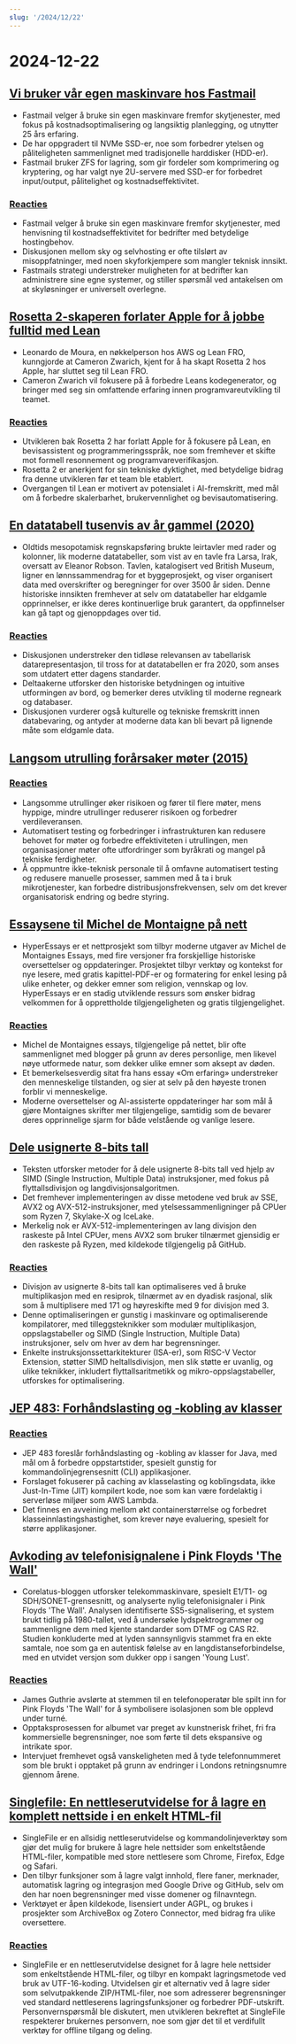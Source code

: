 ```yaml
---
slug: '/2024/12/22'
---
```


# 2024-12-22

## [Vi bruker vår egen maskinvare hos Fastmail](https://www.fastmail.com/blog/why-we-use-our-own-hardware/)

- Fastmail velger å bruke sin egen maskinvare fremfor skytjenester, med fokus på kostnadsoptimalisering og langsiktig planlegging, og utnytter 25 års erfaring.
- De har oppgradert til NVMe SSD-er, noe som forbedrer ytelsen og påliteligheten sammenlignet med tradisjonelle harddisker (HDD-er).
- Fastmail bruker ZFS for lagring, som gir fordeler som komprimering og kryptering, og har valgt nye 2U-servere med SSD-er for forbedret input/output, pålitelighet og kostnadseffektivitet.

### [Reacties](https://news.ycombinator.com/item?id=42485124)

- Fastmail velger å bruke sin egen maskinvare fremfor skytjenester, med henvisning til kostnadseffektivitet for bedrifter med betydelige hostingbehov.
- Diskusjonen mellom sky og selvhosting er ofte tilslørt av misoppfatninger, med noen skyforkjempere som mangler teknisk innsikt.
- Fastmails strategi understreker muligheten for at bedrifter kan administrere sine egne systemer, og stiller spørsmål ved antakelsen om at skyløsninger er universelt overlegne.

## [Rosetta 2-skaperen forlater Apple for å jobbe fulltid med Lean](https://www.linkedin.com/posts/leonardo-de-moura-26a27b5_leanlang-leanprover-leanfro-activity-7274523099394400256-0F0x)

- Leonardo de Moura, en nøkkelperson hos AWS og Lean FRO, kunngjorde at Cameron Zwarich, kjent for å ha skapt Rosetta 2 hos Apple, har sluttet seg til Lean FRO.
- Cameron Zwarich vil fokusere på å forbedre Leans kodegenerator, og bringer med seg sin omfattende erfaring innen programvareutvikling til teamet.

### [Reacties](https://news.ycombinator.com/item?id=42483895)

- Utvikleren bak Rosetta 2 har forlatt Apple for å fokusere på Lean, en bevisassistent og programmeringsspråk, noe som fremhever et skifte mot formell resonnement og programvareverifikasjon.
- Rosetta 2 er anerkjent for sin tekniske dyktighet, med betydelige bidrag fra denne utvikleren før et team ble etablert.
- Overgangen til Lean er motivert av potensialet i AI-fremskritt, med mål om å forbedre skalerbarhet, brukervennlighet og bevisautomatisering.

## [En datatabell tusenvis av år gammel (2020)](https://www.datafix.com.au/BASHing/2020-08-12.html)

- Oldtids mesopotamisk regnskapsføring brukte leirtavler med rader og kolonner, lik moderne datatabeller, som vist av en tavle fra Larsa, Irak, oversatt av Eleanor Robson. Tavlen, katalogisert ved British Museum, ligner en lønnssammendrag for et byggeprosjekt, og viser organisert data med overskrifter og beregninger for over 3500 år siden. Denne historiske innsikten fremhever at selv om datatabeller har eldgamle opprinnelser, er ikke deres kontinuerlige bruk garantert, da oppfinnelser kan gå tapt og gjenoppdages over tid.

### [Reacties](https://news.ycombinator.com/item?id=42482829)

- Diskusjonen understreker den tidløse relevansen av tabellarisk datarepresentasjon, til tross for at datatabellen er fra 2020, som anses som utdatert etter dagens standarder.
- Deltaakerne utforsker den historiske betydningen og intuitive utformingen av bord, og bemerker deres utvikling til moderne regneark og databaser.
- Diskusjonen vurderer også kulturelle og tekniske fremskritt innen databevaring, og antyder at moderne data kan bli bevart på lignende måte som eldgamle data.

## [Langsom utrulling forårsaker møter (2015)](https://tidyfirst.substack.com/p/slow-deployment-causes-meetings)

### [Reacties](https://news.ycombinator.com/item?id=42484139)

- Langsomme utrullinger øker risikoen og fører til flere møter, mens hyppige, mindre utrullinger reduserer risikoen og forbedrer verdileveransen.
- Automatisert testing og forbedringer i infrastrukturen kan redusere behovet for møter og forbedre effektiviteten i utrullingen, men organisasjoner møter ofte utfordringer som byråkrati og mangel på tekniske ferdigheter.
- Å oppmuntre ikke-teknisk personale til å omfavne automatisert testing og redusere manuelle prosesser, sammen med å ta i bruk mikrotjenester, kan forbedre distribusjonsfrekvensen, selv om det krever organisatorisk endring og bedre styring.

## [Essaysene til Michel de Montaigne på nett](https://hyperessays.net/)

- HyperEssays er et nettprosjekt som tilbyr moderne utgaver av Michel de Montaignes Essays, med fire versjoner fra forskjellige historiske oversettelser og oppdateringer. Prosjektet tilbyr verktøy og kontekst for nye lesere, med gratis kapittel-PDF-er og formatering for enkel lesing på ulike enheter, og dekker emner som religion, vennskap og lov. HyperEssays er en stadig utviklende ressurs som ønsker bidrag velkommen for å opprettholde tilgjengeligheten og gratis tilgjengelighet.

### [Reacties](https://news.ycombinator.com/item?id=42484527)

- Michel de Montaignes essays, tilgjengelige på nettet, blir ofte sammenlignet med blogger på grunn av deres personlige, men likevel nøye utformede natur, som dekker ulike emner som aksept av døden.
- Et bemerkelsesverdig sitat fra hans essay «Om erfaring» understreker den menneskelige tilstanden, og sier at selv på den høyeste tronen forblir vi menneskelige.
- Moderne oversettelser og AI-assisterte oppdateringer har som mål å gjøre Montaignes skrifter mer tilgjengelige, samtidig som de bevarer deres opprinnelige sjarm for både velstående og vanlige lesere.

## [Dele usignerte 8-bits tall](http://0x80.pl/notesen/2024-12-21-uint8-division.html)

- Teksten utforsker metoder for å dele usignerte 8-bits tall ved hjelp av SIMD (Single Instruction, Multiple Data) instruksjoner, med fokus på flyttallsdivisjon og langdivisjonsalgoritmen.
- Det fremhever implementeringen av disse metodene ved bruk av SSE, AVX2 og AVX-512-instruksjoner, med ytelsessammenligninger på CPUer som Ryzen 7, Skylake-X og IceLake.
- Merkelig nok er AVX-512-implementeringen av lang divisjon den raskeste på Intel CPUer, mens AVX2 som bruker tilnærmet gjensidig er den raskeste på Ryzen, med kildekode tilgjengelig på GitHub.

### [Reacties](https://news.ycombinator.com/item?id=42481612)

- Divisjon av usignerte 8-bits tall kan optimaliseres ved å bruke multiplikasjon med en resiprok, tilnærmet av en dyadisk rasjonal, slik som å multiplisere med 171 og høyreskifte med 9 for divisjon med 3.
- Denne optimaliseringen er gunstig i maskinvare og optimaliserende kompilatorer, med tilleggsteknikker som modulær multiplikasjon, oppslagstabeller og SIMD (Single Instruction, Multiple Data) instruksjoner, selv om hver av dem har begrensninger.
- Enkelte instruksjonssettarkitekturer (ISA-er), som RISC-V Vector Extension, støtter SIMD heltallsdivisjon, men slik støtte er uvanlig, og ulike teknikker, inkludert flyttallsaritmetikk og mikro-oppslagstabeller, utforskes for optimalisering.

## [JEP 483: Forhåndslasting og -kobling av klasser](https://openjdk.org/jeps/483)

### [Reacties](https://news.ycombinator.com/item?id=42481813)

- JEP 483 foreslår forhåndslasting og -kobling av klasser for Java, med mål om å forbedre oppstartstider, spesielt gunstig for kommandolinjegrensesnitt (CLI) applikasjoner.
- Forslaget fokuserer på caching av klasselasting og koblingsdata, ikke Just-In-Time (JIT) kompilert kode, noe som kan være fordelaktig i serverløse miljøer som AWS Lambda.
- Det finnes en avveining mellom økt containerstørrelse og forbedret klasseinnlastingshastighet, som krever nøye evaluering, spesielt for større applikasjoner.

## [Avkoding av telefonisignalene i Pink Floyds 'The Wall'](https://corelatus.com/blog/Decoding_the_telephony_signals_in_Pink_Floyd_s__The_Wall_.html)

- Corelatus-bloggen utforsker telekommaskinvare, spesielt E1/T1- og SDH/SONET-grensesnitt, og analyserte nylig telefonisignaler i Pink Floyds 'The Wall'. Analysen identifiserte SS5-signalisering, et system brukt tidlig på 1980-tallet, ved å undersøke lydspektrogrammer og sammenligne dem med kjente standarder som DTMF og CAS R2. Studien konkluderte med at lyden sannsynligvis stammet fra en ekte samtale, noe som ga en autentisk følelse av en langdistanseforbindelse, med en utvidet versjon som dukker opp i sangen 'Young Lust'.

### [Reacties](https://news.ycombinator.com/item?id=42485795)

- James Guthrie avslørte at stemmen til en telefonoperatør ble spilt inn for Pink Floyds 'The Wall' for å symbolisere isolasjonen som ble opplevd under turné.
- Opptaksprosessen for albumet var preget av kunstnerisk frihet, fri fra kommersielle begrensninger, noe som førte til dets ekspansive og intrikate spor.
- Intervjuet fremhevet også vanskeligheten med å tyde telefonnummeret som ble brukt i opptaket på grunn av endringer i Londons retningsnumre gjennom årene.

## [Singlefile: En nettleserutvidelse for å lagre en komplett nettside i en enkelt HTML-fil](https://github.com/gildas-lormeau/SingleFile)

- SingleFile er en allsidig nettleserutvidelse og kommandolinjeverktøy som gjør det mulig for brukere å lagre hele nettsider som enkeltstående HTML-filer, kompatible med store nettlesere som Chrome, Firefox, Edge og Safari.
- Den tilbyr funksjoner som å lagre valgt innhold, flere faner, merknader, automatisk lagring og integrasjon med Google Drive og GitHub, selv om den har noen begrensninger med visse domener og filnavntegn.
- Verktøyet er åpen kildekode, lisensiert under AGPL, og brukes i prosjekter som ArchiveBox og Zotero Connector, med bidrag fra ulike oversettere.

### [Reacties](https://news.ycombinator.com/item?id=42481659)

- SingleFile er en nettleserutvidelse designet for å lagre hele nettsider som enkeltstående HTML-filer, og tilbyr en kompakt lagringsmetode ved bruk av UTF-16-koding. Utvidelsen gir et alternativ ved å lagre sider som selvutpakkende ZIP/HTML-filer, noe som adresserer begrensninger ved standard nettleserens lagringsfunksjoner og forbedrer PDF-utskrift. Personvernspørsmål ble diskutert, men utvikleren bekreftet at SingleFile respekterer brukernes personvern, noe som gjør det til et verdifullt verktøy for offline tilgang og deling.

<head>
  <meta property="og:title" content="Vi bruker vår egen maskinvare hos Fastmail" />
  <meta property="og:type" content="website" />
  <meta property="og:image" content="https://og.cho.sh/api/og/?title=Vi%20bruker%20v%C3%A5r%20egen%20maskinvare%20hos%20Fastmail&subheading=zondag%2022%20december%202024%3A%20Samenvatting%20Hacker%20News" />
</head>
